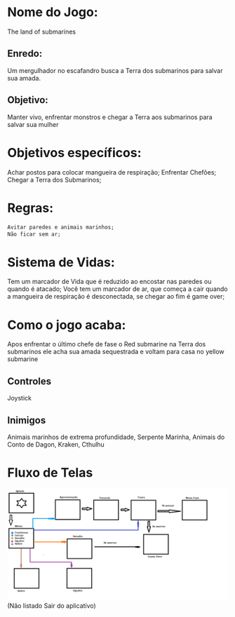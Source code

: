# Nome do Jogo:
The land of submarines

## Enredo:
Um mergulhador no escafandro busca a Terra dos submarinos para salvar sua amada.

## Objetivo:
Manter vivo, enfrentar monstros e chegar a Terra aos submarinos para salvar sua mulher

# Objetivos específicos:
Achar postos para colocar mangueira de respiração; Enfrentar Chefões; Chegar a Terra dos Submarinos;

# Regras: 
	Avitar paredes e animais marinhos;
	Não ficar sem ar;

# Sistema de Vidas:
  Tem um marcador de Vida que é reduzido ao encostar nas paredes ou quando é atacado;
	Você tem um marcador de ar, que começa a cair quando a mangueira de respiração é desconectada, se chegar ao fim é game over;

# Como o jogo acaba:
Apos enfrentar o último chefe de fase o  Red submarine na Terra dos submarinos ele acha sua amada sequestrada e voltam para casa no yellow submarine

## Controles
Joystick

## Inimigos
Animais marinhos de extrema profundidade, Serpente Marinha, Animais do Conto de Dagon, Kraken, Cthulhu

# Fluxo de Telas
![Image Fluxo de Telas](/Telas.png)
(Não listado Sair do aplicativo)
